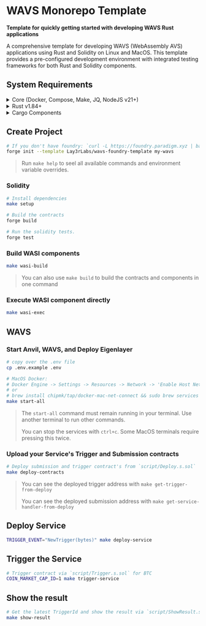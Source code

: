 # WAVS Monorepo Template

**Template for quickly getting started with developing WAVS Rust applications**

A comprehensive template for developing WAVS (WebAssembly AVS) applications using Rust and Solidity on Linux and MacOS. This template provides a pre-configured development environment with integrated testing frameworks for both Rust and Solidity components.

## System Requirements

<details>
<summary>Core (Docker, Compose, Make, JQ, NodeJS v21+)</summary>

### Docker
- **MacOS**: `brew install --cask docker`
- **Ubuntu**: `sudo apt -y install docker.io`
- [Docker Documentation](https://docs.docker.com/get-started/get-docker/)

### Docker Compose
- **MacOS**: Already installed with Docker installer
- **Linux**: `sudo apt-get install docker-compose-v2`
- [Compose Documentation](https://docs.docker.com/compose/)

### Make
- **MacOS**: `brew install make`
- **Linux**: `sudo apt -y install make`
- [Make Documentation](https://www.gnu.org/software/make/manual/make.html)

### JQ
- **MacOS**: `brew install jq`
- **Ubuntu**: `sudo apt -y install jq`
- [JQ Documentation](https://jqlang.org/download/)

### Node.js
- **Required Version**: v21+
- [Installation via NVM](https://github.com/nvm-sh/nvm?tab=readme-ov-file#installing-and-updating)
</details>

<details>

<summary>Rust v1.84+</summary>

### Rust Installation

```bash
curl --proto '=https' --tlsv1.2 -sSf https://sh.rustup.rs | sh
```

### Upgrade Rust

```bash
# Remove old targets
rustup target remove wasm32-wasi
rustup target remove wasm32-wasip1

# Update and add required target
rustup update stable
rustup target add wasm32-wasip2
```

</details>

<details>
<summary>Cargo Components</summary>

## Install Cargo Components

```bash
# Install required cargo components
# https://github.com/bytecodealliance/cargo-component#installation
cargo install cargo-component warg-cli wkg --locked

# Configure default registry
wkg config --default-registry wa.dev
```

</details>

## Create Project

```bash
# If you don't have foundry: `curl -L https://foundry.paradigm.xyz | bash`
forge init --template Lay3rLabs/wavs-foundry-template my-wavs
```

> Run `make help` to seel all available commands and environment variable overrides.

### Solidity

```bash
# Install dependencies
make setup

# Build the contracts
forge build

# Run the solidity tests.
forge test
```

### Build WASI components

```bash
make wasi-build
```

> You can also use `make build` to build the contracts and components in one command

### Execute WASI component directly

```bash
make wasi-exec
```

## WAVS

### Start Anvil, WAVS, and Deploy Eigenlayer

```bash
# copy over the .env file
cp .env.example .env

# MacOS Docker:
# Docker Engine -> Settings -> Resources -> Network -> 'Enable Host Networking'
# or
# brew install chipmk/tap/docker-mac-net-connect && sudo brew services start chipmk/tap/docker-mac-net-connect
make start-all
```

> The `start-all` command must remain running in your terminal. Use another terminal to run other commands.
>
> You can stop the services with `ctrl+c`. Some MacOS terminals require pressing this twice.

### Upload your Service's Trigger and Submission contracts

```bash
# Deploy submission and trigger contract's from `script/Deploy.s.sol`
make deploy-contracts
```

>
> You can see the deployed trigger address with `make get-trigger-from-deploy`
>
> You can see the deployed submission address with `make get-service-handler-from-deploy`

## Deploy Service

```bash
TRIGGER_EVENT="NewTrigger(bytes)" make deploy-service
```

## Trigger the Service

```bash
# Trigger contract via `script/Trigger.s.sol` for BTC
COIN_MARKET_CAP_ID=1 make trigger-service
```

## Show the result

```bash
# Get the latest TriggerId and show the result via `script/ShowResult.s.sol`
make show-result
```
